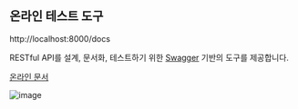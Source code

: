 ## 온라인 테스트 도구

http://localhost:8000/docs

RESTful API를 설계, 문서화, 테스트하기 위한 [Swagger](https://swagger.io/) 기반의 도구를 제공합니다.

[온라인 문서](https://geocode-kr.gimi9.com/docs#/)

![image](https://github.com/user-attachments/assets/034b7c7f-6a3b-4c15-a454-7da784ef94df)

